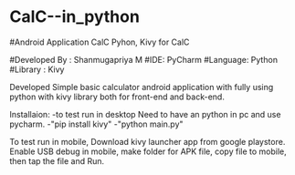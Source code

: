 # CalC--in_python


#Android Application CalC
Pyhon, Kivy for CalC


#Developed By : Shanmugapriya M
#IDE: PyCharm
#Language: Python
#Library : Kivy

Developed Simple basic calculator android application with fully using python with kivy library both for front-end and back-end.  

Installaion:
-to test run in desktop Need to have an python in pc and use pycharm.
-"pip install kivy"
-"python main.py"

To test run in mobile, Download kivy launcher app from google playstore. Enable USB debug in mobile, make folder for APK file, copy file to mobile, then tap the file and Run. 
